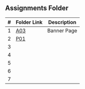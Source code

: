 ##  Assignments Folder

|   #   | Folder Link | Description |
| :---: | ------------| ------------------- |
|   1   | [A03](https://github.com/dmreyescoy03/4883-PrgmTech-Reyes-Coy/tree/main/Assignments/A03)  | Banner Page |
|   2   | [P01]()  |
|   3   | []()  |
|   4   | []()  |
|   5   | []()  |
|   6   | []()  |                
|   7   | []()  |